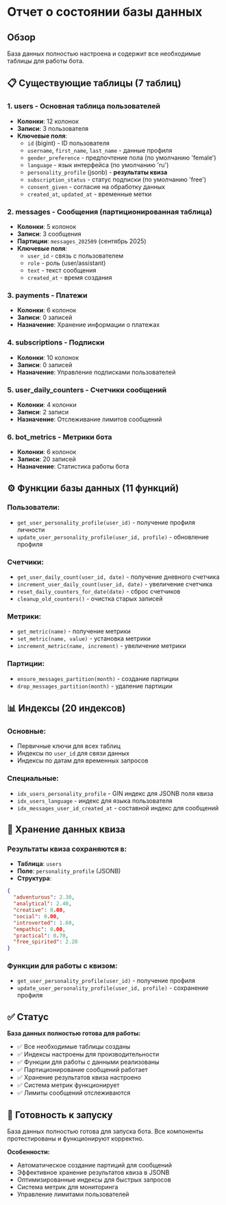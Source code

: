# Отчет о состоянии базы данных

## Обзор
База данных полностью настроена и содержит все необходимые таблицы для работы бота.

## 📋 Существующие таблицы (7 таблиц)

### 1. **users** - Основная таблица пользователей
- **Колонки**: 12 колонок
- **Записи**: 3 пользователя
- **Ключевые поля**:
  - `id` (bigint) - ID пользователя
  - `username`, `first_name`, `last_name` - данные профиля
  - `gender_preference` - предпочтение пола (по умолчанию 'female')
  - `language` - язык интерфейса (по умолчанию 'ru')
  - `personality_profile` (jsonb) - **результаты квиза**
  - `subscription_status` - статус подписки (по умолчанию 'free')
  - `consent_given` - согласие на обработку данных
  - `created_at`, `updated_at` - временные метки

### 2. **messages** - Сообщения (партиционированная таблица)
- **Колонки**: 5 колонок
- **Записи**: 3 сообщения
- **Партиции**: `messages_202509` (сентябрь 2025)
- **Ключевые поля**:
  - `user_id` - связь с пользователем
  - `role` - роль (user/assistant)
  - `text` - текст сообщения
  - `created_at` - время создания

### 3. **payments** - Платежи
- **Колонки**: 6 колонок
- **Записи**: 0 записей
- **Назначение**: Хранение информации о платежах

### 4. **subscriptions** - Подписки
- **Колонки**: 10 колонок
- **Записи**: 0 записей
- **Назначение**: Управление подписками пользователей

### 5. **user_daily_counters** - Счетчики сообщений
- **Колонки**: 4 колонки
- **Записи**: 2 записи
- **Назначение**: Отслеживание лимитов сообщений

### 6. **bot_metrics** - Метрики бота
- **Колонки**: 6 колонок
- **Записи**: 20 записей
- **Назначение**: Статистика работы бота

## ⚙️ Функции базы данных (11 функций)

### Пользователи:
- `get_user_personality_profile(user_id)` - получение профиля личности
- `update_user_personality_profile(user_id, profile)` - обновление профиля

### Счетчики:
- `get_user_daily_count(user_id, date)` - получение дневного счетчика
- `increment_user_daily_count(user_id, date)` - увеличение счетчика
- `reset_daily_counters_for_date(date)` - сброс счетчиков
- `cleanup_old_counters()` - очистка старых записей

### Метрики:
- `get_metric(name)` - получение метрики
- `set_metric(name, value)` - установка метрики
- `increment_metric(name, increment)` - увеличение метрики

### Партиции:
- `ensure_messages_partition(month)` - создание партиции
- `drop_messages_partition(month)` - удаление партиции

## 📊 Индексы (20 индексов)

### Основные:
- Первичные ключи для всех таблиц
- Индексы по `user_id` для связи данных
- Индексы по датам для временных запросов

### Специальные:
- `idx_users_personality_profile` - GIN индекс для JSONB поля квиза
- `idx_users_language` - индекс для языка пользователя
- `idx_messages_user_id_created_at` - составной индекс для сообщений

## 🎯 Хранение данных квиза

### Результаты квиза сохраняются в:
- **Таблица**: `users`
- **Поле**: `personality_profile` (JSONB)
- **Структура**:
```json
{
  "adventurous": 2.30,
  "analytical": 2.40,
  "creative": 0.00,
  "social": 0.00,
  "introverted": 1.60,
  "empathic": 0.00,
  "practical": 0.70,
  "free_spirited": 2.20
}
```

### Функции для работы с квизом:
- `get_user_personality_profile(user_id)` - получение профиля
- `update_user_personality_profile(user_id, profile)` - сохранение профиля

## ✅ Статус

**База данных полностью готова для работы:**
- ✅ Все необходимые таблицы созданы
- ✅ Индексы настроены для производительности
- ✅ Функции для работы с данными реализованы
- ✅ Партиционирование сообщений работает
- ✅ Хранение результатов квиза настроено
- ✅ Система метрик функционирует
- ✅ Лимиты сообщений отслеживаются

## 🚀 Готовность к запуску

База данных полностью готова для запуска бота. Все компоненты протестированы и функционируют корректно.

**Особенности:**
- Автоматическое создание партиций для сообщений
- Эффективное хранение результатов квиза в JSONB
- Оптимизированные индексы для быстрых запросов
- Система метрик для мониторинга
- Управление лимитами пользователей
